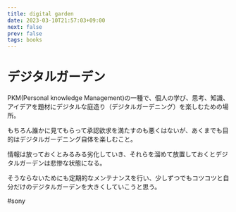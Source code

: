 ```yaml
---
title: digital garden
date: 2023-03-10T21:57:03+09:00
next: false
prev: false
tags: books
---
```


# デジタルガーデン

PKM(Personal knowledge Management)の一種で、個人の学び、思考、知識、アイデアを題材にデジタルな庭造り（デジタルガーデニング）を楽しむための場所。

もちろん誰かに見てもらって承認欲求を満たすのも悪くはないが、あくまでも目的はデジタルガーデニング自体を楽しむこと。

情報は放っておくとみるみる劣化していき、それらを溜めて放置しておくとデジタルガーデンは悲惨な状態になる。

そうならないためにも定期的なメンテナンスを行い、少しずつでもコツコツと自分だけのデジタルガーデンを大きくしていこうと思う。

#sony